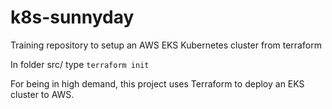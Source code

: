 # k8s-sunnyday
Training repository to setup an AWS EKS Kubernetes cluster from terraform

In folder src/ type `terraform init`


For being in high demand, this project uses Terraform to deploy an EKS cluster to AWS.
